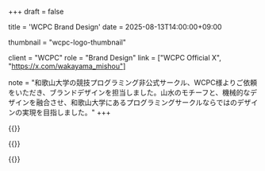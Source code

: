 +++
draft = false

title = 'WCPC Brand Design'
date = 2025-08-13T14:00:00+09:00

thumbnail = "wcpc-logo-thumbnail"

client = "WCPC"
role = "Brand Design"
link = ["WCPC Official X", "https://x.com/wakayama_mishou"]

note = "和歌山大学の競技プログラミング非公式サークル、WCPC様よりご依頼をいただき、ブランドデザインを担当しました。山水のモチーフと、機械的なデザインを融合させ、和歌山大学にあるプログラミングサークルならではのデザインの実現を目指しました。"
+++

{{<picture filename="wcpc-logo-color" alt="WCPCのロゴ">}}

{{<picture filename="wcpc-logo-photo" alt="WCPCのロゴ、和歌山の山水を背景に">}}

{{<picture filename="wcpc-logos" alt="WCPCのロゴ、カラー版やモノクロ版、文字ありバージョンなど">}}
